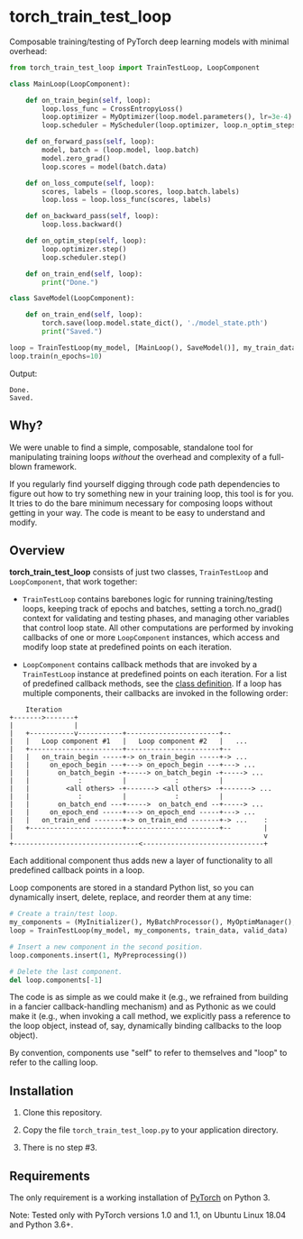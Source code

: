 # torch_train_test_loop

Composable training/testing of PyTorch deep learning models with minimal overhead:

```python
from torch_train_test_loop import TrainTestLoop, LoopComponent

class MainLoop(LoopComponent):

    def on_train_begin(self, loop):
        loop.loss_func = CrossEntropyLoss()
        loop.optimizer = MyOptimizer(loop.model.parameters(), lr=3e-4)
        loop.scheduler = MyScheduler(loop.optimizer, loop.n_optim_steps)

    def on_forward_pass(self, loop):
        model, batch = (loop.model, loop.batch)
        model.zero_grad()
        loop.scores = model(batch.data)

    def on_loss_compute(self, loop):
        scores, labels = (loop.scores, loop.batch.labels)
        loop.loss = loop.loss_func(scores, labels)

    def on_backward_pass(self, loop):
        loop.loss.backward()

    def on_optim_step(self, loop):
        loop.optimizer.step()
        loop.scheduler.step()

    def on_train_end(self, loop):
        print("Done.")

class SaveModel(LoopComponent):

    def on_train_end(self, loop):
        torch.save(loop.model.state_dict(), './model_state.pth')
        print("Saved.")

loop = TrainTestLoop(my_model, [MainLoop(), SaveModel()], my_train_data, my_valid_data)
loop.train(n_epochs=10)
```
Output:
```
Done.
Saved.
```

## Why?

We were unable to find a simple, composable, standalone tool for manipulating training loops *without* the overhead and complexity of a full-blown framework.

If you regularly find yourself digging through code path dependencies to figure out how to try something new in your training loop, this tool is for you. It tries to do the bare minimum necessary for composing loops without getting in your way. The code is meant to be easy to understand and modify.

## Overview

**torch_train_test_loop** consists of just two classes, `TrainTestLoop` and `LoopComponent`, that work together:

* `TrainTestLoop` contains barebones logic for running training/testing loops, keeping track of epochs and batches, setting a torch.no_grad() context for validating and testing phases, and managing other variables that control loop state. All other computations are performed by invoking callbacks of one or more `LoopComponent` instances, which access and modify loop state at predefined points on each iteration.

* `LoopComponent` contains callback methods that are invoked by a `TrainTestLoop` instance at predefined points on each iteration. For a list of predefined callback methods, see the [class definition](torch_train_test_loop.py). If a loop has multiple components, their callbacks are invoked in the following order:

```
    Iteration
+------->-------+
|               |
|   +-----------v-----------+-----------------------+--
|   |   Loop component #1   |   Loop component #2   |   ...
|   +-----------------------+-----------------------+--
|   |   on_train_begin -----+-> on_train_begin -----+-> ...
|   |     on_epoch_begin ---+---> on_epoch_begin ---+---> ...
|   |       on_batch_begin -+-----> on_batch_begin -+-----> ...
|   |            :          |            :          |
|   |         <all others> -+-------> <all others> -+-------> ...
|   |            :          |            :          |
|   |       on_batch_end ---+----->  on_batch_end --+-----> ...
|   |     on_epoch_end -----+---> on_epoch_end -----+---> ...
|   |   on_train_end -------+-> on_train_end -------+-> ...    :
|   +-----------------------+-----------------------+--        |
|                                                              v
+-------------------------------<------------------------------+
```

Each additional component thus adds new a layer of functionality to all predefined callback points in a loop.

Loop components are stored in a standard Python list, so you can dynamically insert, delete, replace, and reorder them at any time:

```python
# Create a train/test loop.
my_components = (MyInitializer(), MyBatchProcessor(), MyOptimManager(), MyStats())
loop = TrainTestLoop(my_model, my_components, train_data, valid_data)

# Insert a new component in the second position.
loop.components.insert(1, MyPreprocessing())

# Delete the last component.
del loop.components[-1]
```

The code is as simple as we could make it (e.g., we refrained from building in a fancier callback-handling mechanism) and as Pythonic as we could make it (e.g., when invoking a call method, we explicitly pass a reference to the loop object, instead of, say, dynamically binding callbacks to the loop object).  

By convention, components use "self" to refer to themselves and "loop" to refer to the calling loop.

## Installation

1. Clone this repository.

2. Copy the file `torch_train_test_loop.py` to your application directory.

3. There is no step #3.

## Requirements

The only requirement is a working installation of [PyTorch](https://pytorch.org/) on Python 3.

Note: Tested only with PyTorch versions 1.0 and 1.1, on Ubuntu Linux 18.04 and Python 3.6+.
